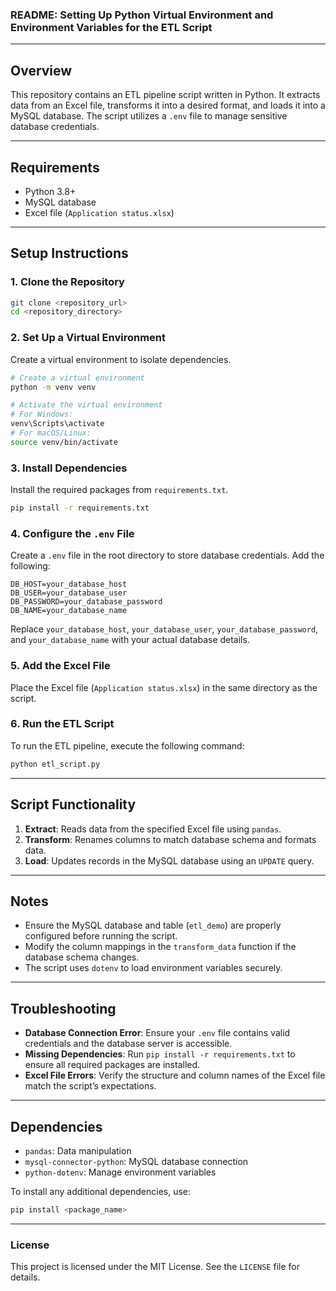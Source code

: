 ### README: Setting Up Python Virtual Environment and Environment Variables for the ETL Script

---

## Overview

This repository contains an ETL pipeline script written in Python. It extracts data from an Excel file, transforms it into a desired format, and loads it into a MySQL database. The script utilizes a `.env` file to manage sensitive database credentials.

---

## Requirements

- Python 3.8+
- MySQL database
- Excel file (`Application status.xlsx`)

---

## Setup Instructions

### 1. Clone the Repository

```bash
git clone <repository_url>
cd <repository_directory>
```

### 2. Set Up a Virtual Environment

Create a virtual environment to isolate dependencies.

```bash
# Create a virtual environment
python -m venv venv

# Activate the virtual environment
# For Windows:
venv\Scripts\activate
# For macOS/Linux:
source venv/bin/activate
```

### 3. Install Dependencies

Install the required packages from `requirements.txt`.

```bash
pip install -r requirements.txt
```

### 4. Configure the `.env` File

Create a `.env` file in the root directory to store database credentials. Add the following:

```env
DB_HOST=your_database_host
DB_USER=your_database_user
DB_PASSWORD=your_database_password
DB_NAME=your_database_name
```

Replace `your_database_host`, `your_database_user`, `your_database_password`, and `your_database_name` with your actual database details.

### 5. Add the Excel File

Place the Excel file (`Application status.xlsx`) in the same directory as the script.

### 6. Run the ETL Script

To run the ETL pipeline, execute the following command:

```bash
python etl_script.py
```

---

## Script Functionality

1. **Extract**: Reads data from the specified Excel file using `pandas`.
2. **Transform**: Renames columns to match database schema and formats data.
3. **Load**: Updates records in the MySQL database using an `UPDATE` query.

---

## Notes

- Ensure the MySQL database and table (`etl_demo`) are properly configured before running the script.
- Modify the column mappings in the `transform_data` function if the database schema changes.
- The script uses `dotenv` to load environment variables securely.

---

## Troubleshooting

- **Database Connection Error**: Ensure your `.env` file contains valid credentials and the database server is accessible.
- **Missing Dependencies**: Run `pip install -r requirements.txt` to ensure all required packages are installed.
- **Excel File Errors**: Verify the structure and column names of the Excel file match the script’s expectations.

---

## Dependencies

- `pandas`: Data manipulation
- `mysql-connector-python`: MySQL database connection
- `python-dotenv`: Manage environment variables

To install any additional dependencies, use:

```bash
pip install <package_name>
```

---

### License

This project is licensed under the MIT License. See the `LICENSE` file for details.